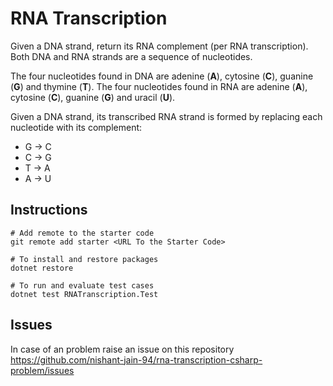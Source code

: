 # RNA Transcription

Given a DNA strand, return its RNA complement (per RNA transcription).
Both DNA and RNA strands are a sequence of nucleotides.

The four nucleotides found in DNA are adenine (**A**), cytosine (**C**), guanine (**G**) and thymine (**T**).
The four nucleotides found in RNA are adenine (**A**), cytosine (**C**), guanine (**G**) and uracil (**U**).

Given a DNA strand, its transcribed RNA strand is formed by replacing each nucleotide with its complement: 
  - G -> C
  - C -> G
  - T -> A
  - A -> U

## Instructions

```
# Add remote to the starter code
git remote add starter <URL To the Starter Code>

# To install and restore packages
dotnet restore

# To run and evaluate test cases
dotnet test RNATranscription.Test
```

## Issues

In case of an problem raise an issue on this repository https://github.com/nishant-jain-94/rna-transcription-csharp-problem/issues
